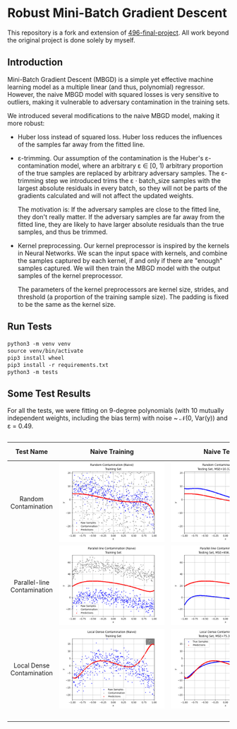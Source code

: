 # Robust Mini-Batch Gradient Descent

This repository is a fork and extension of [496-final-project](https://github.com/WHMHammer/496-final-project). All work beyond the original project is done solely by myself.

## Introduction

Mini-Batch Gradient Descent (MBGD) is a simple yet effective machine learning model as a multiple linear (and thus, polynomial) regressor. However, the naive MBGD model with squared losses is very sensitive to outliers, making it vulnerable to adversary contamination in the training sets.

We introduced several modifications to the naive MBGD model, making it more robust:

- Huber loss instead of squared loss. Huber loss reduces the influences of the samples far away from the fitted line.

- ε-trimming. Our assumption of the contamination is the Huber's ε-contamination model, where an arbitrary ε ∈ [0, 1) arbitrary proportion of the true samples are replaced by arbitrary adversary samples. The ε-trimming step we introduced trims the ε · batch_size samples with the largest absolute residuals in every batch, so they will not be parts of the gradients calculated and will not affect the updated weights.

  The motivation is: If the adversary samples are close to the fitted line, they don't really matter. If the adversary samples are far away from the fitted line, they are likely to have larger absolute residuals than the true samples, and thus be trimmed.

- Kernel preprocessing. Our kernel preprocessor is inspired by the kernels in Neural Networks. We scan the input space with kernels, and combine the samples captured by each kernel, if and only if there are "enough" samples captured. We will then train the MBGD model with the output samples of the kernel preprocessor.

  The parameters of the kernel preprocessors are kernel size, strides, and threshold (a proportion of the training sample size). The padding is fixed to be the same as the kernel size.

## Run Tests

```
python3 -m venv venv
source venv/bin/activate
pip3 install wheel
pip3 install -r requirements.txt
python3 -m tests
```

## Some Test Results

For all the tests, we were fitting on 9-degree polynomials (with 10 mutually independent weights, including the bias term) with noise ~ 𝒩(0, Var(y)) and ε = 0.49.

<div style="overflow-x: scroll" markdown="block">

| Test Name | Naive Training | Naive Testing | Huber Loss Training | Huber Loss Testing | ε-trimmed Huber Loss Training | ε-trimmed Huber Loss Testing | Mean-kernel Preprocessor Training | Mean-kernel Preprocessor Testing | ε-trimmed Huber Loss with Mean-kernel Preprocessor Training | ε-trimmed Huber Loss with Mean-kernel Preprocessor Testing |
| :-: | :-: | :-: | :-: | :-: | :-: | :-: | :-: | :-: | :-: | :-: |
| Random Contamination | ![](test_results/random_contamination/naive/training.png) | ![](test_results/random_contamination/naive/testing.png) | ![](test_results/random_contamination/huber_loss/training.png) | ![](test_results/random_contamination/huber_loss/testing.png) | ![](test_results/random_contamination/epsilon_trimmed_huber_loss/training.png) | ![](test_results/random_contamination/epsilon_trimmed_huber_loss/testing.png) | ![](test_results/random_contamination/mean_kernel_preprocessor/training.png) | ![](test_results/random_contamination/mean_kernel_preprocessor/testing.png) | ![](test_results/random_contamination/epsilon_trimmed_huber_loss_with_mean_kernel_preprocessor/training.png) | ![](test_results/random_contamination/epsilon_trimmed_huber_loss_with_mean_kernel_preprocessor/testing.png) |
| Parallel-line Contamination | ![](test_results/parallel_line_contamination/naive/training.png) | ![](test_results/parallel_line_contamination/naive/testing.png) | ![](test_results/parallel_line_contamination/huber_loss/training.png) | ![](test_results/parallel_line_contamination/huber_loss/testing.png) | ![](test_results/parallel_line_contamination/epsilon_trimmed_huber_loss/training.png) | ![](test_results/parallel_line_contamination/epsilon_trimmed_huber_loss/testing.png) | ![](test_results/parallel_line_contamination/mean_kernel_preprocessor/training.png) | ![](test_results/parallel_line_contamination/mean_kernel_preprocessor/testing.png) | ![](test_results/parallel_line_contamination/epsilon_trimmed_huber_loss_with_mean_kernel_preprocessor/training.png) | ![](test_results/parallel_line_contamination/epsilon_trimmed_huber_loss_with_mean_kernel_preprocessor/testing.png) |
| Local Dense Contamination | ![](test_results/local_dense_contamination/naive/training.png) | ![](test_results/local_dense_contamination/naive/testing.png) | ![](test_results/local_dense_contamination/huber_loss/training.png) | ![](test_results/local_dense_contamination/huber_loss/testing.png) | ![](test_results/local_dense_contamination/epsilon_trimmed_huber_loss/training.png) | ![](test_results/local_dense_contamination/epsilon_trimmed_huber_loss/testing.png) | ![](test_results/local_dense_contamination/mean_kernel_preprocessor/training.png) | ![](test_results/local_dense_contamination/mean_kernel_preprocessor/testing.png) | ![](test_results/local_dense_contamination/epsilon_trimmed_huber_loss_with_mean_kernel_preprocessor/training.png) | ![](test_results/local_dense_contamination/epsilon_trimmed_huber_loss_with_mean_kernel_preprocessor/testing.png) |
| <!-- GitHub does not render the table cell widths correctly --> | &nbsp;&nbsp;&nbsp;&nbsp;&nbsp;&nbsp;&nbsp;&nbsp;&nbsp;&nbsp;&nbsp;&nbsp;&nbsp;&nbsp;&nbsp;&nbsp;&nbsp;&nbsp;&nbsp;&nbsp;&nbsp;&nbsp;&nbsp;&nbsp;&nbsp;&nbsp;&nbsp;&nbsp;&nbsp;&nbsp;&nbsp;&nbsp;&nbsp;&nbsp;&nbsp;&nbsp;&nbsp;&nbsp;&nbsp;&nbsp;&nbsp;&nbsp;&nbsp;&nbsp;&nbsp;&nbsp;&nbsp;&nbsp;&nbsp;&nbsp;&nbsp;&nbsp;&nbsp;&nbsp;&nbsp;&nbsp;&nbsp;&nbsp;&nbsp;&nbsp;&nbsp;&nbsp;&nbsp;&nbsp; | &nbsp;&nbsp;&nbsp;&nbsp;&nbsp;&nbsp;&nbsp;&nbsp;&nbsp;&nbsp;&nbsp;&nbsp;&nbsp;&nbsp;&nbsp;&nbsp;&nbsp;&nbsp;&nbsp;&nbsp;&nbsp;&nbsp;&nbsp;&nbsp;&nbsp;&nbsp;&nbsp;&nbsp;&nbsp;&nbsp;&nbsp;&nbsp;&nbsp;&nbsp;&nbsp;&nbsp;&nbsp;&nbsp;&nbsp;&nbsp;&nbsp;&nbsp;&nbsp;&nbsp;&nbsp;&nbsp;&nbsp;&nbsp;&nbsp;&nbsp;&nbsp;&nbsp;&nbsp;&nbsp;&nbsp;&nbsp;&nbsp;&nbsp;&nbsp;&nbsp;&nbsp;&nbsp;&nbsp;&nbsp; | &nbsp;&nbsp;&nbsp;&nbsp;&nbsp;&nbsp;&nbsp;&nbsp;&nbsp;&nbsp;&nbsp;&nbsp;&nbsp;&nbsp;&nbsp;&nbsp;&nbsp;&nbsp;&nbsp;&nbsp;&nbsp;&nbsp;&nbsp;&nbsp;&nbsp;&nbsp;&nbsp;&nbsp;&nbsp;&nbsp;&nbsp;&nbsp;&nbsp;&nbsp;&nbsp;&nbsp;&nbsp;&nbsp;&nbsp;&nbsp;&nbsp;&nbsp;&nbsp;&nbsp;&nbsp;&nbsp;&nbsp;&nbsp;&nbsp;&nbsp;&nbsp;&nbsp;&nbsp;&nbsp;&nbsp;&nbsp;&nbsp;&nbsp;&nbsp;&nbsp;&nbsp;&nbsp;&nbsp;&nbsp; | &nbsp;&nbsp;&nbsp;&nbsp;&nbsp;&nbsp;&nbsp;&nbsp;&nbsp;&nbsp;&nbsp;&nbsp;&nbsp;&nbsp;&nbsp;&nbsp;&nbsp;&nbsp;&nbsp;&nbsp;&nbsp;&nbsp;&nbsp;&nbsp;&nbsp;&nbsp;&nbsp;&nbsp;&nbsp;&nbsp;&nbsp;&nbsp;&nbsp;&nbsp;&nbsp;&nbsp;&nbsp;&nbsp;&nbsp;&nbsp;&nbsp;&nbsp;&nbsp;&nbsp;&nbsp;&nbsp;&nbsp;&nbsp;&nbsp;&nbsp;&nbsp;&nbsp;&nbsp;&nbsp;&nbsp;&nbsp;&nbsp;&nbsp;&nbsp;&nbsp;&nbsp;&nbsp;&nbsp;&nbsp; | &nbsp;&nbsp;&nbsp;&nbsp;&nbsp;&nbsp;&nbsp;&nbsp;&nbsp;&nbsp;&nbsp;&nbsp;&nbsp;&nbsp;&nbsp;&nbsp;&nbsp;&nbsp;&nbsp;&nbsp;&nbsp;&nbsp;&nbsp;&nbsp;&nbsp;&nbsp;&nbsp;&nbsp;&nbsp;&nbsp;&nbsp;&nbsp;&nbsp;&nbsp;&nbsp;&nbsp;&nbsp;&nbsp;&nbsp;&nbsp;&nbsp;&nbsp;&nbsp;&nbsp;&nbsp;&nbsp;&nbsp;&nbsp;&nbsp;&nbsp;&nbsp;&nbsp;&nbsp;&nbsp;&nbsp;&nbsp;&nbsp;&nbsp;&nbsp;&nbsp;&nbsp;&nbsp;&nbsp;&nbsp; | &nbsp;&nbsp;&nbsp;&nbsp;&nbsp;&nbsp;&nbsp;&nbsp;&nbsp;&nbsp;&nbsp;&nbsp;&nbsp;&nbsp;&nbsp;&nbsp;&nbsp;&nbsp;&nbsp;&nbsp;&nbsp;&nbsp;&nbsp;&nbsp;&nbsp;&nbsp;&nbsp;&nbsp;&nbsp;&nbsp;&nbsp;&nbsp;&nbsp;&nbsp;&nbsp;&nbsp;&nbsp;&nbsp;&nbsp;&nbsp;&nbsp;&nbsp;&nbsp;&nbsp;&nbsp;&nbsp;&nbsp;&nbsp;&nbsp;&nbsp;&nbsp;&nbsp;&nbsp;&nbsp;&nbsp;&nbsp;&nbsp;&nbsp;&nbsp;&nbsp;&nbsp;&nbsp;&nbsp;&nbsp; | &nbsp;&nbsp;&nbsp;&nbsp;&nbsp;&nbsp;&nbsp;&nbsp;&nbsp;&nbsp;&nbsp;&nbsp;&nbsp;&nbsp;&nbsp;&nbsp;&nbsp;&nbsp;&nbsp;&nbsp;&nbsp;&nbsp;&nbsp;&nbsp;&nbsp;&nbsp;&nbsp;&nbsp;&nbsp;&nbsp;&nbsp;&nbsp;&nbsp;&nbsp;&nbsp;&nbsp;&nbsp;&nbsp;&nbsp;&nbsp;&nbsp;&nbsp;&nbsp;&nbsp;&nbsp;&nbsp;&nbsp;&nbsp;&nbsp;&nbsp;&nbsp;&nbsp;&nbsp;&nbsp;&nbsp;&nbsp;&nbsp;&nbsp;&nbsp;&nbsp;&nbsp;&nbsp;&nbsp;&nbsp; | &nbsp;&nbsp;&nbsp;&nbsp;&nbsp;&nbsp;&nbsp;&nbsp;&nbsp;&nbsp;&nbsp;&nbsp;&nbsp;&nbsp;&nbsp;&nbsp;&nbsp;&nbsp;&nbsp;&nbsp;&nbsp;&nbsp;&nbsp;&nbsp;&nbsp;&nbsp;&nbsp;&nbsp;&nbsp;&nbsp;&nbsp;&nbsp;&nbsp;&nbsp;&nbsp;&nbsp;&nbsp;&nbsp;&nbsp;&nbsp;&nbsp;&nbsp;&nbsp;&nbsp;&nbsp;&nbsp;&nbsp;&nbsp;&nbsp;&nbsp;&nbsp;&nbsp;&nbsp;&nbsp;&nbsp;&nbsp;&nbsp;&nbsp;&nbsp;&nbsp;&nbsp;&nbsp;&nbsp;&nbsp; | &nbsp;&nbsp;&nbsp;&nbsp;&nbsp;&nbsp;&nbsp;&nbsp;&nbsp;&nbsp;&nbsp;&nbsp;&nbsp;&nbsp;&nbsp;&nbsp;&nbsp;&nbsp;&nbsp;&nbsp;&nbsp;&nbsp;&nbsp;&nbsp;&nbsp;&nbsp;&nbsp;&nbsp;&nbsp;&nbsp;&nbsp;&nbsp;&nbsp;&nbsp;&nbsp;&nbsp;&nbsp;&nbsp;&nbsp;&nbsp;&nbsp;&nbsp;&nbsp;&nbsp;&nbsp;&nbsp;&nbsp;&nbsp;&nbsp;&nbsp;&nbsp;&nbsp;&nbsp;&nbsp;&nbsp;&nbsp;&nbsp;&nbsp;&nbsp;&nbsp;&nbsp;&nbsp;&nbsp;&nbsp; | &nbsp;&nbsp;&nbsp;&nbsp;&nbsp;&nbsp;&nbsp;&nbsp;&nbsp;&nbsp;&nbsp;&nbsp;&nbsp;&nbsp;&nbsp;&nbsp;&nbsp;&nbsp;&nbsp;&nbsp;&nbsp;&nbsp;&nbsp;&nbsp;&nbsp;&nbsp;&nbsp;&nbsp;&nbsp;&nbsp;&nbsp;&nbsp;&nbsp;&nbsp;&nbsp;&nbsp;&nbsp;&nbsp;&nbsp;&nbsp;&nbsp;&nbsp;&nbsp;&nbsp;&nbsp;&nbsp;&nbsp;&nbsp;&nbsp;&nbsp;&nbsp;&nbsp;&nbsp;&nbsp;&nbsp;&nbsp;&nbsp;&nbsp;&nbsp;&nbsp;&nbsp;&nbsp;&nbsp;&nbsp; |

</div>
